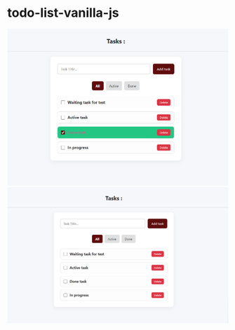 # todo-list-vanilla-js
![Todo list Screenshot](./assets/screenshot01.png)
![Todo list Screenshot](./assets/screenshot02.png)

